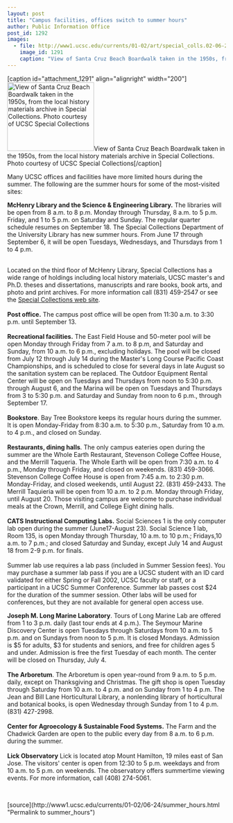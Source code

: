 ```yaml
---
layout: post
title: "Campus facilities, offices switch to summer hours"
author: Public Information Office
post_id: 1292
images:
  - file: http://www1.ucsc.edu/currents/01-02/art/special_colls.02-06-24.200.jpg
    image_id: 1291
    caption: "View of Santa Cruz Beach Boardwalk taken in the 1950s, from the local history materials archive in Special Collections. Photo courtesy of UCSC Special Collections"
---
```


[caption id="attachment_1291" align="alignright" width="200"]<a href="http://localhost/mysite/wp-content/uploads/2002/06/special_colls.02-06-24.200.jpg"><img class="size-full wp-image-1291" src="http://localhost/mysite/wp-content/uploads/2002/06/special_colls.02-06-24.200.jpg" alt="View of Santa Cruz Beach Boardwalk taken in the 1950s, from the local history materials archive in Special Collections. Photo courtesy of UCSC Special Collections" width="200" height="158" /></a>View of Santa Cruz Beach Boardwalk taken in the 1950s, from the local history materials archive in Special Collections. Photo courtesy of UCSC Special Collections[/caption]
<p>
  Many UCSC offices and facilities have more limited hours during the summer. The following are the summer hours for some of the most-visited sites:
</p>
<p>
  <b>McHenry Library and the Science &amp; Engineering Library.</b> The libraries will be open from 8 a.m. to 8 p.m. Monday through Thursday, 8 a.m. to 5 p.m. Friday, and 1 to 5 p.m. on Saturday and Sunday. The regular quarter schedule resumes on September 18. The Special Collections Department of the University Library has new summer hours. From June 17 through September 6, it will be open Tuesdays, Wednesdays, and Thursdays from 1 to 4 p.m.<br>
</p><br>
Located on the third floor of McHenry Library, Special Collections has a wide range of holdings including local history materials, UCSC master's and Ph.D. theses and dissertations, manuscripts and rare books, book arts, and photo and print archives. For more information call (831) 459-2547 or see the <a href="http://library.ucsc.edu/speccoll/">Special Collections web site</a>. <b><br>
<br>
Post office.</b> The campus post office will be open from 11:30 a.m. to 3:30 p.m. until September 13.<br>
<br>
<b>Recreational facilities.</b> The East Field House and 50-meter pool will be open Monday through Friday from 7 a.m. to 8 p.m, and Saturday and Sunday, from 10 a.m. to 6 p.m., excluding holidays. The pool will be closed from July 12 through July 14 during the Master's Long Course Pacific Coast Championships, and is scheduled to close for several days in late August so the sanitation system can be replaced. The Outdoor Equipment Rental Center will be open on Tuesdays and Thursdays from noon to 5:30 p.m. through August 6, and the Marina will be open on Tuesdays and Thursdays from 3 to 5:30 p.m. and Saturday and Sunday from noon to 6 p.m., through September 17.<br>
<br>
<b>Bookstore</b>. Bay Tree Bookstore keeps its regular hours during the summer. It is open Monday-Friday from 8:30 a.m. to 5:30 p.m., Saturday from 10 a.m. to 4 p.m., and closed on Sunday.<br>
<br>
<b>Restaurants, dining halls</b>. The only campus eateries open during the summer are the Whole Earth Restaurant, Stevenson College Coffee House, and the Merrill Taqueria. The Whole Earth will be open from 7:30 a.m. to 4 p.m., Monday through Friday, and closed on weekends. (831) 459-3066. Stevenson College Coffee House is open from 7:45 a.m. to 2:30 p.m. Monday-Friday, and closed weekends, until August 22. (831) 459-2433. The Merrill Taquieria will be open from 10 a.m. to 2 p.m. Monday through Friday, until August 20. Those visiting campus are welcome to purchase individual meals at the Crown, Merrill, and College Eight dining halls.<br>
<br>
<b>CATS Instructional Computing Labs.</b> Social Sciences 1 is the only computer lab open during the summer (June17-August 23). Social Science 1 lab, Room 135, is open Monday through Thursday, 10 a.m. to 10 p.m.; Fridays,10 a.m. to 7 p.m.; and closed Saturday and Sunday, except July 14 and August 18 from 2-9 p.m. for finals.<b><br>
<br></b>Summer lab use requires a lab pass (included in Summer Session fees). You may purchase a summer lab pass if you are a UCSC student with an ID card validated for either Spring or Fall 2002, UCSC faculty or staff, or a participant in a UCSC Summer Conference. Summer lab passes cost $24 for the duration of the summer session. Other labs will be used for conferences, but they are not available for general open access use.<b><br></b>
<p>
  <b>Joseph M. Long Marine Laboratory</b>. Tours of Long Marine Lab are offered from 1 to 3 p.m. daily (last tour ends at 4 p.m.). The Seymour Marine Discovery Center is open Tuesdays through Saturdays from 10 a.m. to 5 p.m. and on Sundays from noon to 5 p.m. It is closed Mondays. Admission is $5 for adults, $3 for students and seniors, and free for children ages 5 and under. Admission is free the first Tuesday of each month. The center will be closed on Thursday, July 4.<br>
  <br>
  <b>The Arboretum</b>. The Arboretum is open year-round from 9 a.m. to 5 p.m. daily, except on Thanksgiving and Christmas. The gift shop is open Tuesday through Saturday from 10 a.m. to 4 p.m. and on Sunday from 1 to 4 p.m. The Jean and Bill Lane Horticultural Library, a nonlending library of horticultural and botanical books, is open Wednesday through Sunday from 1 to 4 p.m. (831) 427-2998.<br>
  <br>
  <b>Center for Agroecology &amp; Sustainable Food Systems.</b> The Farm and the Chadwick Garden are open to the public every day from 8 a.m. to 6 p.m. during the summer.<br>
  <br>
  <b>Lick Observatory</b> Lick is located atop Mount Hamilton, 19 miles east of San Jose. The visitors' center is open from 12:30 to 5 p.m. weekdays and from 10 a.m. to 5 p.m. on weekends. The observatory offers summertime viewing events. For more information, call (408) 274-5061.
</p>
<p>
  <br>

</p>
<p>

</p>
[source](http://www1.ucsc.edu/currents/01-02/06-24/summer_hours.html "Permalink to summer_hours")
